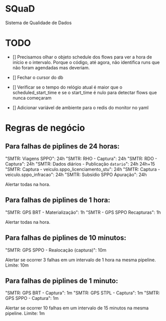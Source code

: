 # SQuaD
Sistema de Qualidade de Dados

# TODO
- [] Precisamos olhar o objeto schedule dos flows para ver a hora de início e o intervalo.
Porque o código, até agora, não identifica runs que não foram agendadas mas deveriam. 

- [] Fechar o cursor do db

- [] Verificar se o tempo do relógio atual é maior que o scheduled_start_time e se o start_time é nulo para detectar flows que nunca começaram

- [] Adicionar variável de ambiente para o redis do monitor no yaml


# Regras de negócio

## Para falhas de piplines de 24 horas:

"SMTR: Viagens SPPO": 24h
"SMTR: RHO - Captura": 24h
"SMTR: RDO - Captura": 24h
"SMTR: Dados diários - Publicação `datario`": 24h 24h+15
"SMTR: Captura - veiculo.sppo_licenciamento_stu": 24h
"SMTR: Captura - veiculo.sppo_infracao": 24h
"SMTR: Subsídio SPPO Apuração": 24h

Alertar todas na hora.

## Para falhas de piplines de 1 hora:

"SMTR: GPS BRT - Materialização": 1h
"SMTR - GPS SPPO Recapturas": 1h

Alertar todas na hora.

## Para falhas de piplines de 10 minutos:

"SMTR: GPS SPPO - Realocação (captura)": 10m

Alertar se ocorrer 3 falhas em um intervalo de 1 hora na mesma pipeline.
Limite: 10m

## Para falhas de piplines de 1 minuto:

"SMTR: GPS BRT - Captura": 1m
"SMTR: GPS STPL - Captura": 1m
"SMTR: GPS SPPO - Captura": 1m

Alertar se ocorrer 10 falhas em um intervalo de 15 minutos na mesma pipeline.
Limite: 1m
